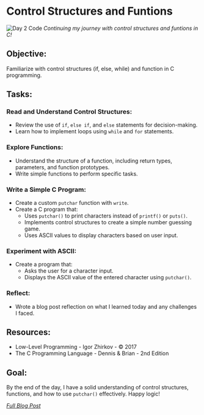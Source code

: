 # Control Structures and Funtions
![Day 2 Code](https://imgur.com/)
*Continuing my journey with control structures and funtions in C!*

## Objective:
Familiarize with control structures (if, else, while) and function in C programming.

## Tasks:

### Read and Understand Control Structures:
  * Review the use of `if`, `else if`, and `else` statements for decision-making.
  * Learn how to implement loops using `while` and `for` statements.

### Explore Functions:
  * Understand the structure of a function, including return types, parameters, and function prototypes.
  * Write simple functions to perform specific tasks.

### Write a Simple C Program:
  * Create a custom `putchar` function with `write`.
  * Create a C program that:
    - Uses `putchar()` to print characters instead of `printf()` or `puts()`.
    - Implements control structures to create a simple number guessing game.
    - Uses ASCII values to display characters based on user input.

### Experiment with ASCII:
  * Create a program that:
    - Asks the user for a character input.
    - Displays the ASCII value of the entered character using `putchar()`.

### Reflect:
  * Wrote a blog post reflection on what I learned today and any challenges I faced.

## Resources:
  - Low-Level Programming - Igor Zhirkov - © 2017
  - The C Programming Language - Dennis & Brian - 2nd Edition

## Goal:
By the end of the day, I have a solid understanding of control structures, functions, and how to use `putchar()` effectively. Happy logic!

*[Full Blog Post](https://blog.sinamathew.tech/series/100days-of-low-level/c-control-structures-and-functions)*

